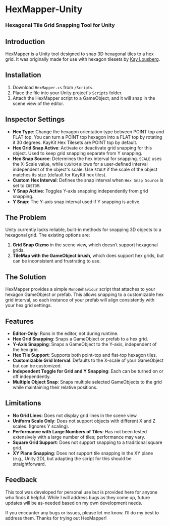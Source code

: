 # HexMapper-Unity

### Hexagonal Tile Grid Snapping Tool for Unity

## Introduction
HexMapper is a Unity tool designed to snap 3D hexagonal tiles to a hex grid. It was originally made for use with hexagon tilesets by [Kay Lousberg](https://kaylousberg.itch.io/).

## Installation
1. Download `HexMapper.cs` from `/Scripts`.
2. Place the file into your Unity project's `Scripts` folder.
3. Attach the HexMapper script to a GameObject, and it will snap in the scene view of the editor.

## Inspector Settings
- **Hex Type**: Change the hexagon orientation type between POINT top and FLAT top. You can turn a POINT top hexagon into a FLAT top by rotating it 30 degrees. KayKit Hex Tilesets are POINT top by default.
- **Hex Grid Snap Active**: Activate or deactivate grid snapping for this object. Used to keep grid snapping separate from Y snapping.
- **Hex Snap Source**: Determines the hex interval for snapping. `SCALE` uses the X-Scale value, while `CUSTOM` allows for a user-defined interval independent of the object's scale. Use `SCALE` if the scale of the object matches its size (default for KayKit hex tiles).
- **Custom Hex Interval**: Defines the snap interval when `Hex Snap Source` is set to `CUSTOM`.
- **Y Snap Active**: Toggles Y-axis snapping independently from grid snapping.
- **Y Snap**: The Y-axis snap interval used if Y snapping is active.

## The Problem
Unity currently lacks reliable, built-in methods for snapping 3D objects to a hexagonal grid. The existing options are:
1. **Grid Snap Gizmo** in the scene view, which doesn’t support hexagonal grids.
2. **TileMap with the GameObject brush**, which does support hex grids, but can be inconsistent and frustrating to use.

## The Solution
HexMapper provides a simple `MonoBehaviour` script that attaches to your hexagon GameObject or prefab. This allows snapping to a customizable hex grid interval, so each instance of your prefab will align consistently with your hex grid settings.

## Features
- **Editor-Only**: Runs in the editor, not during runtime.
- **Hex Grid Snapping**: Snaps a GameObject or prefab to a hex grid.
- **Y-Axis Snapping**: Snaps a GameObject to the Y-axis, independent of the hex grid.
- **Hex Tile Support**: Supports both point-top and flat-top hexagon tiles.
- **Customizable Grid Interval**: Defaults to the X-scale of your GameObject but can be customized.
- **Independent Toggle for Grid and Y Snapping**: Each can be turned on or off independently.
- **Multiple Object Snap**: Snaps multiple selected GameObjects to the grid while maintaining their relative positions.

## Limitations
- **No Grid Lines**: Does not display grid lines in the scene view.
- **Uniform Scale Only**: Does not support objects with different X and Z scales. (Ignores Y scaling).
- **Performance with Large Numbers of Tiles**: Has not been tested extensively with a large number of tiles; performance may vary.
- **Square Grid Support**: Does not support snapping to a traditional square grid.
- **XY Plane Snapping**: Does not support tile snapping in the XY plane (e.g., Unity 2D), but adapting the script for this should be straightforward.

## Feedback
This tool was developed for personal use but is provided here for anyone who finds it helpful. While I will address bugs as they come up, future updates will be as-needed based on my own development needs.

If you encounter any bugs or issues, please let me know. I’ll do my best to address them. Thanks for trying out HexMapper!
